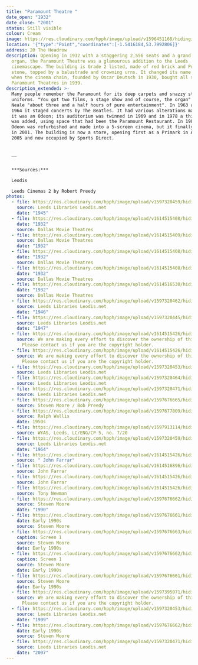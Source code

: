 ```yaml
---
title: "Paramount Theatre "
date_open: "1932"
date_close: "2001"
status: Still visible
colour: Cream
image: https://res.cloudinary.com/hpph/image/upload/v1596451168/hidinginplainsight/paramounttheatre.svg
location: '{"type":"Point","coordinates":[-1.5416184,53.7992806]}'
address: 20 The Headrow
description: Opening in 1932 with a staggering 2,556 seats and a grand Wurlitzer
  organ, the Paramount Theatre was a glamourous addition to the Leeds
  cinemascape. The building is Grade 2 listed, made of red brick and Portland
  stone, topped by a balustrade and crowning urns. It changed its name to Odeon
  when the cinema chain, founded by Oscar Deutsch in 1930, bought all seven UK
  Paramount Theatres in 1939.
description_extended: >-
  Many people remember the Paramount for its deep carpets and snazzy staff
  uniforms. "You got two films, a stage show and of course, the organ" said K.W.
  Neale "about three and a half hours of pure entertainment". In 1963 and in
  1964 it staged concerts by The Beatles. It had various alterations made while
  it was an Odeon; its auditorium was twinned in 1969 and in 1978 a third screen
  was added, using space that had been the Paramount Restaurant. In 1988 the
  Odeon was refurbished and made into a 5-screen cinema, but it finally closed
  in 2001. The building is now a store, opening first as a Primark in August
  2005 and now occupied by Sports Direct.


  __


  ***Sources:***

  Leodis

  Leeds Cinemas 2 by Robert Preedy
photos:
  - file: https://res.cloudinary.com/hpph/image/upload/v1597320459/hidinginplainsight/Paramount_Theatre_Leeds_Libraries_3606.jpg
    source: Leeds Libraries Leodis.net
    date: "1945"
  - file: https://res.cloudinary.com/hpph/image/upload/v1614515408/hidinginplainsight/paramount_auditorium01.jpg
    date: "1932"
    source: Dallas Movie Theatres
  - file: https://res.cloudinary.com/hpph/image/upload/v1614515409/hidinginplainsight/paramount_auditorium.jpg
    source: Dallas Movie Theatres
    date: "1932"
  - file: https://res.cloudinary.com/hpph/image/upload/v1614515408/hidinginplainsight/paramount_lobby.jpg
    date: "1932"
    source: Dallas Movie Theatres
  - file: https://res.cloudinary.com/hpph/image/upload/v1614515408/hidinginplainsight/paramount_lobby01.jpg
    date: "1932"
    source: Dallas Movie Theatres
  - file: https://res.cloudinary.com/hpph/image/upload/v1614516530/hidinginplainsight/paramount_lobby02.jpg
    date: "1932"
    source: Dallas Movie Theatres
  - file: https://res.cloudinary.com/hpph/image/upload/v1597320462/hidinginplainsight/Paramount_Theatre_Leeds_Libraries_4079.jpg
    source: Leeds Libraries Leodis.net
    date: "1946"
  - file: https://res.cloudinary.com/hpph/image/upload/v1597320445/hidinginplainsight/Paramount_Theatre_Leeds_Libraries_4082.jpg
    source: Leeds Libraries Leodis.net
    date: "1947"
  - file: https://res.cloudinary.com/hpph/image/upload/v1614515426/hidinginplainsight/auditorium02.jpg
    source: We are making every effort to discover the ownership of this photo.
      Please contact us if you are the copyright holder.
  - file: https://res.cloudinary.com/hpph/image/upload/v1614515426/hidinginplainsight/organ.jpg
    source: We are making every effort to discover the ownership of this photo.
      Please contact us if you are the copyright holder.
  - file: https://res.cloudinary.com/hpph/image/upload/v1597320453/hidinginplainsight/Paramount_Theatre_Leeds_Libraries_2002319_50324649.jpg
    source: Leeds Libraries Leodis.net
  - file: https://res.cloudinary.com/hpph/image/upload/v1597320464/hidinginplainsight/Paramount_Theatre_Leeds_Libraries_2004225_19201296.jpg
    source: Leeds Libraries Leodis.net
  - file: https://res.cloudinary.com/hpph/image/upload/v1597320471/hidinginplainsight/Paramount_Theatre_Leeds_Libraries_2002319_60525149.jpg
    source: Leeds Libraries Leodis.net
  - file: https://res.cloudinary.com/hpph/image/upload/v1597676665/hidinginplainsight/Paramount07.jpg
    source: Steven Moore / Bob Preedy
  - file: https://res.cloudinary.com/hpph/image/upload/v1597677809/hidinginplainsight/Paramount1950s.jpg
    source: Ralph Wallis
    date: 1950s
  - file: https://res.cloudinary.com/hpph/image/upload/v1597913114/hidinginplainsight/Paramount_2004128_9870547.jpg
    source: WYAS, Leeds, LC/ENG/CP 5, no. 7/20
  - file: https://res.cloudinary.com/hpph/image/upload/v1597320459/hidinginplainsight/Paramount_Theatre_Leeds_Libraries_2010623_170908.jpg
    source: Leeds Libraries Leodis.net
    date: "1964"
  - file: https://res.cloudinary.com/hpph/image/upload/v1614515426/hidinginplainsight/lobby04.jpg
    source: " John Farrar"
  - file: https://res.cloudinary.com/hpph/image/upload/v1614516896/hidinginplainsight/lobby05.jpg
    source: John Farrar
  - file: https://res.cloudinary.com/hpph/image/upload/v1614515426/hidinginplainsight/counter.jpg
    source: John Farrar
  - file: https://res.cloudinary.com/hpph/image/upload/v1614515426/hidinginplainsight/lobby03.jpg
    source: Tony Newman
  - file: https://res.cloudinary.com/hpph/image/upload/v1597676662/hidinginplainsight/Paramount05.jpg
    source: Steven Moore
    date: "1990"
  - file: https://res.cloudinary.com/hpph/image/upload/v1597676661/hidinginplainsight/Paramount04.jpg
    date: Early 1990s
    source: Steven Moore
  - file: https://res.cloudinary.com/hpph/image/upload/v1597676663/hidinginplainsight/Paramount03.jpg
    caption: Screen 1
    source: Steven Moore
    date: Early 1990s
  - file: https://res.cloudinary.com/hpph/image/upload/v1597676662/hidinginplainsight/Paramount06.jpg
    caption: Screen 1
    source: Steven Moore
    date: Early 1990s
  - file: https://res.cloudinary.com/hpph/image/upload/v1597676661/hidinginplainsight/Paramount02.jpg
    source: Steven Moore
    date: Early 1990s
  - file: https://res.cloudinary.com/hpph/image/upload/v1597395071/hidinginplainsight/Paramount_Theatre.jpg
    source: We are making every effort to discover the ownership of this photo.
      Please contact us if you are the copyright holder.
  - file: https://res.cloudinary.com/hpph/image/upload/v1597320453/hidinginplainsight/Paramount_Theatre_Leeds_Libraries_2002129_54211062.jpg
    source: Leeds Libraries Leodis.net
    date: "1999"
  - file: https://res.cloudinary.com/hpph/image/upload/v1597676662/hidinginplainsight/Paramount01.jpg
    date: Early 1990s
    source: Steven Moore
  - file: https://res.cloudinary.com/hpph/image/upload/v1597320471/hidinginplainsight/Paramount_Theatre_Leeds_Libraries_2007514_163535.jpg
    source: Leeds Libraries Leodis.net
    date: "2007"
---
```

